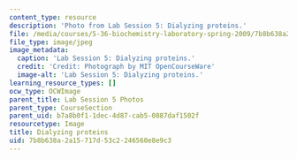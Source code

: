 ```yaml
---
content_type: resource
description: 'Photo from Lab Session 5: Dialyzing proteins.'
file: /media/courses/5-36-biochemistry-laboratory-spring-2009/7b8b638a2a15717d53c2246560e8e9c3_Lab5_2.jpg
file_type: image/jpeg
image_metadata:
  caption: 'Lab Session 5: Dialyzing proteins.'
  credit: 'Credit: Photograph by MIT OpenCourseWare'
  image-alt: 'Lab Session 5: Dialyzing proteins.'
learning_resource_types: []
ocw_type: OCWImage
parent_title: Lab Session 5 Photos
parent_type: CourseSection
parent_uid: b7a8b0f1-1dec-4d87-cab5-0887daf1502f
resourcetype: Image
title: Dialyzing proteins
uid: 7b8b638a-2a15-717d-53c2-246560e8e9c3
---
```

